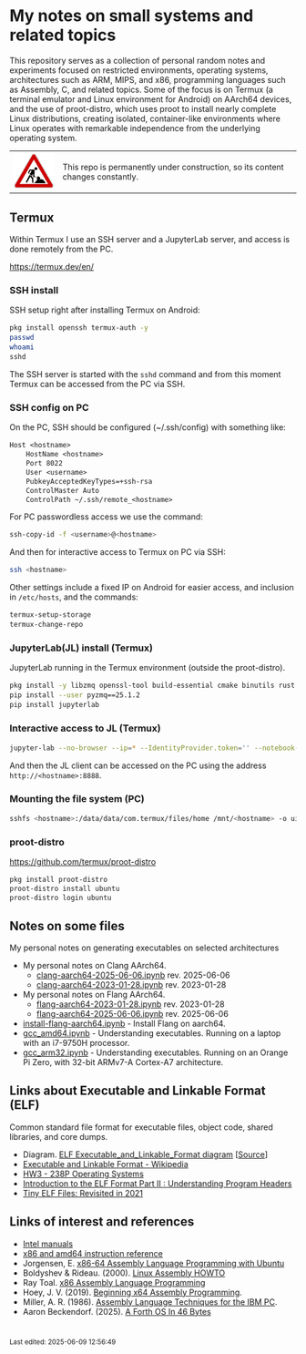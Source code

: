 # My notes on small systems and related topics

This repository serves as a collection of personal random notes and experiments focused on restricted environments, operating systems, architectures such as ARM, MIPS, and x86, programming languages such as Assembly, C, and related topics. Some of the focus is on Termux (a terminal emulator and Linux environment for Android) on AArch64 devices, and the use of proot-distro, which uses proot to install nearly complete Linux distributions, creating isolated, container-like environments where Linux operates with remarkable independence from the underlying operating system.

<table>
  <tr>
    <td><img src="img/construction.gif"></td>
    <td>This repo is permanently under construction, so its content changes constantly.</td>
  </tr>
</table>

## Termux

Within Termux I use an SSH server and a JupyterLab server, and access is done remotely from the PC.

<https://termux.dev/en/>

### SSH install

SSH setup right after installing Termux on Android:

```sh
pkg install openssh termux-auth -y
passwd
whoami
sshd
```

The SSH server is started with the `sshd` command and from this moment Termux can be accessed from the PC via SSH.

### SSH config on PC

On the PC, SSH should be configured (~/.ssh/config) with something like:

```
Host <hostname>
    HostName <hostname>
    Port 8022
    User <username>
    PubkeyAcceptedKeyTypes=+ssh-rsa
    ControlMaster Auto
    ControlPath ~/.ssh/remote_<hostname>
```

For PC passwordless access we use the command:

```sh
ssh-copy-id -f <username>@<hostname>
```

And then for interactive access to Termux on PC via SSH:

```sh
ssh <hostname>
```

Other settings include a fixed IP on Android for easier access, and inclusion in `/etc/hosts`, and the commands:

```sh
termux-setup-storage
termux-change-repo
```

### JupyterLab(JL) install (Termux)

JupyterLab running in the Termux environment (outside the proot-distro).

```sh
pkg install -y libzmq openssl-tool build-essential cmake binutils rust
pip install --user pyzmq==25.1.2
pip install jupyterlab
```

### Interactive access to JL (Termux)

```sh
jupyter-lab --no-browser --ip=* --IdentityProvider.token='' --notebook-dir=~
```

And then the JL client can be accessed on the PC using the address `http://<hostname>:8888`.

### Mounting the file system (PC)

```sh
sshfs <hostname>:/data/data/com.termux/files/home /mnt/<hostname> -o uid=$(id -u),gid=$(id -g)
```

### proot-distro

<https://github.com/termux/proot-distro>

    pkg install proot-distro
    proot-distro install ubuntu
    proot-distro login ubuntu

## Notes on some files

My personal notes on generating executables on selected architectures

* My personal notes on Clang AArch64.
     * [clang-aarch64-2025-06-06.ipynb](clang/clang-aarch64.ipynb) rev. 2025-06-06
     * [clang-aarch64-2023-01-28.ipynb](clang/clang-aarch64.ipynb) rev. 2023-01-28
* My personal notes on Flang AArch64.
     * [flang-aarch64-2023-01-28.ipynb](flang/flang-aarch64.ipynb) rev. 2023-01-28
     * [flang-aarch64-2025-06-06.ipynb](flang/flang-aarch64.ipynb) rev. 2025-06-06
* [install-flang-aarch64.ipynb](flang/install-flang-aarch64.ipynb) - Install Flang on aarch64.
* [gcc_amd64.ipynb](gcc/gcc_amd64.ipynb) - Understanding executables. Running on a laptop with an i7-9750H processor.
* [gcc_arm32.ipynb](gcc/gcc_arm32.ipynb) - Understanding executables. Running on an Orange Pi Zero, with 32-bit ARMv7-A Cortex-A7 architecture.

## Links about Executable and Linkable Format (ELF)

Common standard file format for executable files, object code, shared libraries, and core dumps.

- Diagram. [ELF Executable_and_Linkable_Format diagram](img/ELF_Executable_and_Linkable_Format_diagram_by_Ange_Albertini.png) [[Source](https://upload.wikimedia.org/wikipedia/commons/e/e4/ELF_Executable_and_Linkable_Format_diagram_by_Ange_Albertini.png)]
- [Executable and Linkable Format - Wikipedia](https://en.wikipedia.org/wiki/Executable_and_Linkable_Format)
- [HW3 - 238P Operating Systems](https://ics.uci.edu/~aburtsev/238P/hw/hw3-elf/hw3-elf.html)
- [Introduction to the ELF Format Part II : Understanding Program Headers](https://blog.k3170makan.com/2018/09/introduction-to-elf-format-part-ii.html)
- [Tiny ELF Files: Revisited in 2021](https://nathanotterness.com/2021/10/tiny_elf_modernized.html)

## Links of interest and references

* [Intel manuals](https://software.intel.com/en-us/articles/intel-sdm)
* [x86 and amd64 instruction reference](https://www.felixcloutier.com/x86/index.html)
* Jorgensen, E. [x86-64 Assembly Language Programming with Ubuntu](http://www.egr.unlv.edu/~ed/assembly64.pdf)
* Boldyshev & Rideau. (2000). [Linux Assembly HOWTO](http://www.mit.edu/afs.new/athena/system/rhlinux/redhat-6.2-docs/HOWTOS/other-formats/pdf/Assembly-HOWTO.pdf)
* Ray Toal. [x86 Assembly Language Programming](https://cs.lmu.edu/~ray/notes/x86assembly/)
* Hoey, J. V. (2019). [Beginning x64 Assembly Programming](http://www.google.com.br/books/edition/Beginning_x64_Assembly_Programming/mSa7DwAAQBAJ).
* Miller, A. R. (1986). [Assembly Language Techniques for the IBM PC](https://www.google.com.br/books/edition/Assembly_Language_Techniques_for_the_IBM/0FsgAQAAIAAJ).
* Aaron Beckendorf. (2025). [A Forth OS In 46 Bytes](https://hackaday.com/2025/05/27/a-forth-os-in-46-bytes/)

<br><sub>Last edited: 2025-06-09 12:56:49</sub>
